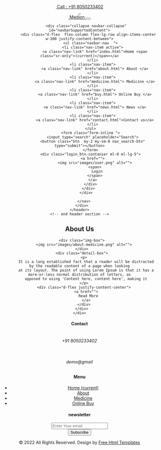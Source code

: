 <!DOCTYPE html>
<html>

<head>
  <!-- Basic -->
  <meta charset="utf-8" />
  <meta http-equiv="X-UA-Compatible" content="IE=edge" />
  <!-- Mobile Metas -->
  <meta name="viewport" content="width=device-width, initial-scale=1, shrink-to-fit=no" />
  <!-- Site Metas -->
  <meta name="keywords" content="" />
  <meta name="description" content="" />
  <meta name="author" content="" />

  <title>Lovely</title>

  <!-- slider stylesheet -->
  <link rel="stylesheet" type="text/css"
    href="https://cdnjs.cloudflare.com/ajax/libs/OwlCarousel2/2.1.3/assets/owl.carousel.min.css" />

  <!-- font awesome style -->
  <link rel="stylesheet" href="https://cdnjs.cloudflare.com/ajax/libs/font-awesome/4.7.0/css/font-awesome.min.css">


  <!-- bootstrap core css -->
  <link rel="stylesheet" type="text/css" href="css/bootstrap.css" />

  <!-- fonts style -->
  <link href="https://fonts.googleapis.com/css?family=Poppins:400,600,700|Roboto:400,700&display=swap" rel="stylesheet">

  <!-- Custom styles for this template -->
  <link href="css/style.css" rel="stylesheet" />
  <!-- responsive style -->
  <link href="css/responsive.css" rel="stylesheet" />
</head>

<body class="sub_page">
  <div class="hero_area">
    <!-- header section strats -->
    <header class="header_section">
      <div class="container">
        <div class="top_contact-container">
          <div class="tel_container">
            <a href="">
              <img src="images/telephone-symbol-button.png" alt=""> Call : +91 8050233402
            </a>
          </div>
          <div class="social-container">
            <a href="">
              <img src="images/fb.png" alt="" class="s-1">
            </a>
            <a href="">
              <img src="images/twitter.png" alt="" class="s-2">
            </a>
            <a href="">
              <img src="images/instagram.png" alt="" class="s-3">
            </a>
          </div>
        </div>
      </div>
      <div class="container-fluid">
        <nav class="navbar navbar-expand-lg custom_nav-container pt-3">
          <a class="navbar-brand" href="index.html">
            <img src="images/logo.png" alt="">
            <span>
              Medion
            </span>
          </a>
          <button class="navbar-toggler" type="button" data-toggle="collapse" data-target="#navbarSupportedContent"
            aria-controls="navbarSupportedContent" aria-expanded="false" aria-label="Toggle navigation">
            <span class="navbar-toggler-icon"></span>
          </button>

          <div class="collapse navbar-collapse" id="navbarSupportedContent">
            <div class="d-flex  flex-column flex-lg-row align-items-center w-100 justify-content-between">
              <ul class="navbar-nav  ">
                <li class="nav-item active">
                  <a class="nav-link" href="index.html">Home <span class="sr-only">(current)</span></a>
                </li>
                <li class="nav-item">
                  <a class="nav-link" href="about.html"> About </a>
                </li>
                <li class="nav-item">
                  <a class="nav-link" href="medicine.html"> Medicine </a>
                </li>
                <li class="nav-item">
                  <a class="nav-link" href="buy.html"> Online Buy </a>
                </li>
                <li class="nav-item">
                  <a class="nav-link" href="news.html"> News </a>
                </li>
                <li class="nav-item">
                  <a class="nav-link" href="contact.html">Contact us</a>
                </li>
              </ul>
              <form class="form-inline ">
                <input type="search" placeholder="Search">
                <button class="btn  my-2 my-sm-0 nav_search-btn" type="submit"></button>
              </form>
              <div class="login_btn-contanier ml-0 ml-lg-5">
                <a href="">
                  <img src="images/user.png" alt="">
                  <span>
                    Login
                  </span>
                </a>
              </div>
            </div>
          </div>

        </nav>
      </div>
    </header>
    <!-- end header section -->
  </div>


  <!-- about section -->
  <section class="about_section layout_padding">
    <div class="container">
      <div class="custom_heading-container ">
        <h2>
          About Us
        </h2>
      </div>

      <div class="img-box">
        <img src="images/about-medicine.png" alt="">
      </div>
      <div class="detail-box">
        <p>
          It is a long established fact that a reader will be distracted by the readable content of a page when looking
          at its layout. The point of using Lorem Ipsum is that it has a more-or-less normal distribution of letters, as
          opposed to using 'Content here, content here', making it
        </p>
        <div class="d-flex justify-content-center">
          <a href="">
            Read More
          </a>
        </div>
      </div>
    </div>
  </section>



  <!-- info section -->
  <section class="info_section layout_padding2">
    <div class="container">
      <div class="row">
        <div class="col-md-3">
          <div class="info_contact">
            <h4>
              Contact
            </h4>
            <div class="box">
              <div class="img-box">
                <img src="images/telephone-symbol-button.png" alt="">
              </div>
              <div class="detail-box">
                <h6>
                  +91 8050233402
                </h6>
              </div>
            </div>
            <div class="box">
              <div class="img-box">
                <img src="images/email.png" alt="">
              </div>
              <div class="detail-box">
                <h6>
                  demo@gmail
                </h6>
              </div>
            </div>
          </div>
        </div>
        <div class="col-md-3">
          <div class="info_menu">
            <h4>
              Menu
            </h4>
            <ul class="navbar-nav  ">
              <li class="nav-item active">
                <a class="nav-link" href="index.html">Home <span class="sr-only">(current)</span></a>
              </li>
              <li class="nav-item">
                <a class="nav-link" href="about.html"> About </a>
              </li>
              <li class="nav-item">
                <a class="nav-link" href="medicine.html"> Medicine </a>
              </li>
              <li class="nav-item">
                <a class="nav-link" href="buy.html"> Online Buy </a>
              </li>
            </ul>
          </div>
        </div>
        <div class="col-md-6">
          <div class="info_news">
            <h4>
              newsletter
            </h4>
            <form action="">
              <input type="text" placeholder="Enter Your email">
              <div class="d-flex justify-content-center justify-content-md-end mt-3">
                <button>
                  Subscribe
                </button>
              </div>
            </form>
          </div>
        </div>
      </div>
    </div>
  </section>


  <!-- end info section -->

  <!-- footer section -->
  <section class="container-fluid footer_section">
    <p>
      &copy; 2022 All Rights Reserved. Design by
      <a href="https://html.design/">Free Html Templates</a>
    </p>
  </section>
  <!-- footer section -->

  <script type="text/javascript" src="js/jquery-3.4.1.min.js"></script>
  <script type="text/javascript" src="js/bootstrap.js"></script>
  <script type="text/javascript" src="https://cdnjs.cloudflare.com/ajax/libs/OwlCarousel2/2.2.1/owl.carousel.min.js">
  </script>
  <script type="text/javascript">
    $(".owl-carousel").owlCarousel({
      loop: true,
      margin: 10,
      nav: true,
      navText: [],
      autoplay: true,
      responsive: {
        0: {
          items: 1
        },
        600: {
          items: 2
        },
        1000: {
          items: 4
        }
      }
    });
  </script>
  <script type="text/javascript">
    $(".owl-2").owlCarousel({
      loop: true,
      margin: 10,
      nav: true,
      navText: [],
      autoplay: true,

      responsive: {
        0: {
          items: 1
        },
        600: {
          items: 2
        },
        1000: {
          items: 4
        }
      }
    });
  </script>
</body>

</html>
